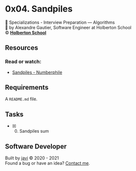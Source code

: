 # 0x04. Sandpiles
:open_file_folder: Specializations - Interview Preparation ― Algorithms  
:bust_in_silhouette: by Alexandre Gautier, Software Engineer at Holberton School  
:copyright: **[Holberton School](https://www.holbertonschool.com/)**

## Resources
### Read or watch:
* [Sandpiles - Numberphile](https://www.youtube.com/watch?v=1MtEUErz7Gg)

## Requirements
A ```README.md``` file.

## Tasks
* [x] 0. Sandpiles sum

## Software Developer
Built by [javi](https://github.com/javi0x00) :copyright: 2020 - 2021  
Found a bug or have an idea? [Contact me](https://www.linkedin.com/in/javi0x00/).
